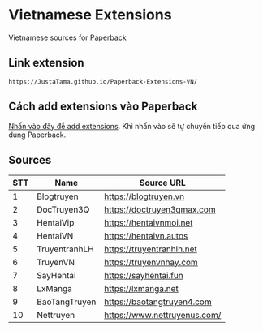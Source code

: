 # Vietnamese Extensions
Vietnamese sources for [Paperback](https://paperback.moe/)

## Link extension
```
https://JustaTama.github.io/Paperback-Extensions-VN/
```
## Cách add extensions vào Paperback
[Nhấn vào đây để add extensions](https://paperback.moe/addRepo/?name=Vietnamese%20Extensions%20created%20by%20JustaTama&url=https%3A%2F%2FJustaTama.github.io%2FPaperback-Extensions-VN%2F).
Khi nhấn vào sẽ tự chuyển tiếp qua ứng dụng Paperback.
## Sources

|STT    | Name                      | Source URL                                 |
| ----- | ------------------------- | ------------------------------------------ |
|   1   | Blogtruyen                | https://blogtruyen.vn                      |
|   2   | DocTruyen3Q               | https://doctruyen3qmax.com                 |
|   3   | HentaiVip                 | https://hentaivnmoi.net                    |
|   4   | HentaiVN                  | https://hentaivn.autos                     |
|   5   | TruyentranhLH             | https://truyentranhlh.net                  |
|   6   | TruyenVN                  | https://truyenvnhay.com                    |
|   7   | SayHentai                 | https://sayhentai.fun                      |
|   8   | LxManga                   | https://lxmanga.net                        |
|   9   | BaoTangTruyen             | https://baotangtruyen4.com                 |
|   10  | Nettruyen                 | https://www.nettruyenus.com/               |

